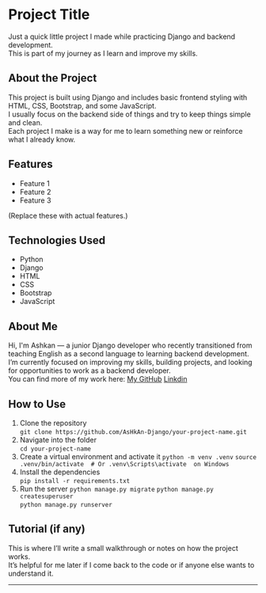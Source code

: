 # Project Title

Just a quick little project I made while practicing Django and backend development.  
This is part of my journey as I learn and improve my skills.

## About the Project

This project is built using Django and includes basic frontend styling with HTML, CSS, Bootstrap, and some JavaScript.  
I usually focus on the backend side of things and try to keep things simple and clean.  
Each project I make is a way for me to learn something new or reinforce what I already know.

## Features

- Feature 1
- Feature 2
- Feature 3

(Replace these with actual features.)

## Technologies Used

- Python
- Django
- HTML
- CSS
- Bootstrap
- JavaScript

## About Me

Hi, I'm Ashkan — a junior Django developer who recently transitioned from teaching English as a second language to learning backend development.  
I’m currently focused on improving my skills, building projects, and looking for opportunities to work as a backend developer.  
You can find more of my work here: [My GitHub](https://github.com/AsHkAn-Django)
[Linkdin](in/ashkan-ahrari-146080150)

## How to Use

1. Clone the repository  
   `git clone https://github.com/AsHkAn-Django/your-project-name.git`
2. Navigate into the folder  
   `cd your-project-name`
3. Create a virtual environment and activate it
   `python -m venv .venv`
   `source .venv/bin/activate  # Or .venv\Scripts\activate  on Windows`
4. Install the dependencies  
   `pip install -r requirements.txt`
5. Run the server
   `python manage.py migrate`
   `python manage.py createsuperuser`  
   `python manage.py runserver`

## Tutorial (if any)

This is where I’ll write a small walkthrough or notes on how the project works.  
It’s helpful for me later if I come back to the code or if anyone else wants to understand it.

---

